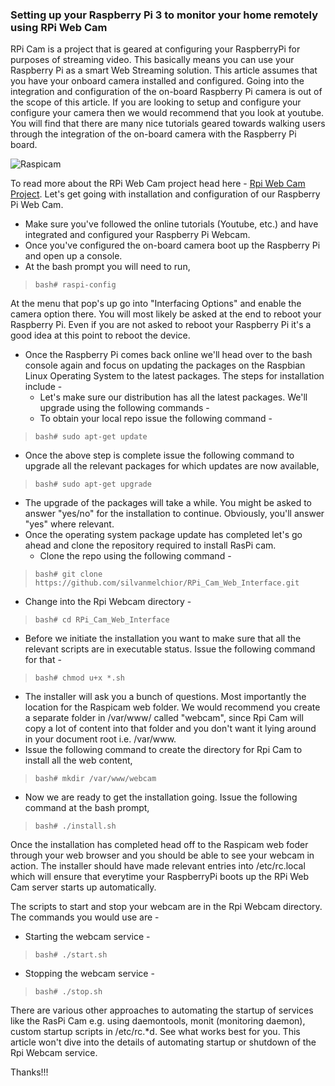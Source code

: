
### Setting up your Raspberry Pi 3 to monitor your home remotely using RPi Web Cam 

RPi Cam is a project that is geared at configuring your RaspberryPi for purposes of streaming video. This basically means you can use your Raspberry Pi as a smart Web Streaming solution. This article assumes that you have your onboard camera installed and configured. Going into the integration and configuration of the on-board Raspberry Pi camera is out of the scope of this article. If you are looking to setup and configure your configure your camera then we would recommend that you look at youtube. You will find that there are many nice tutorials geared towards walking users through the integration of the on-board camera with the Raspberry Pi board. 

![Raspicam](https://raw.githubusercontent.com/tangowhisky37/RasPiSetupGuide/master/images/raspicam.jpg)

To read more about the RPi Web Cam project head here - [Rpi Web Cam Project](http://elinux.org/RPi-Cam-Web-Interface). Let's get going with installation and configuration of our Raspberry Pi Web Cam.

* Make sure you've followed the online tutorials (Youtube, etc.) and have integrated and configured your Raspberry Pi Webcam.
* Once you've configured the on-board camera boot up the Raspberry Pi and open up a console. 
* At the bash prompt you will need to run, 

> `bash# raspi-config` 

At the menu that pop's up go into "Interfacing Options" and enable the camera option there. You will most likely be asked at the end to reboot your Raspberry Pi. Even if you are not asked to reboot your Raspberry Pi it's a good idea at this point to reboot the device.
* Once the Raspberry Pi comes back online we'll head over to the bash console again and focus on updating the packages on the Raspbian Linux Operating System to the latest packages. The steps for installation include - 
  * Let's make sure our distribution has all the latest packages. We'll upgrade using the following commands - 
  * To obtain your local repo issue the following command - 

> `bash# sudo apt-get update` 

  * Once the above step is complete issue the following command to upgrade all the relevant packages for which updates are now available, 

> `bash# sudo apt-get upgrade` 

  * The upgrade of the packages will take a while. You might be asked to answer "yes/no" for the installation to continue. Obviously, you'll answer "yes" where relevant.   
* Once the operating system package update has completed let's  go ahead and clone the repository required to install RasPi cam.
  * Clone the repo using the following command - 

> `bash# git clone https://github.com/silvanmelchior/RPi_Cam_Web_Interface.git`

  * Change into the Rpi Webcam directory - 

> `bash# cd RPi_Cam_Web_Interface`

  * Before we initiate the installation you want to make sure that all the relevant scripts are in executable status. Issue the following command for that - 

> `bash# chmod u+x *.sh`

  * The installer will ask you a bunch of questions. Most importantly the location for the Raspicam web folder. We would recommend you create a separate folder in /var/www/ called "webcam", since Rpi Cam will copy a lot of content into that folder and you don't want it lying around in your document root i.e. /var/www.
  * Issue the following command to create the directory for Rpi Cam to install all the web content,

>  `bash# mkdir /var/www/webcam`

  * Now we are ready to get the installation going. Issue the following command at the bash prompt,

> `bash# ./install.sh`

Once the installation has completed head off to the Raspicam web foder through your web browser and you should be able to see your webcam in action. The installer should have made relevant entries into /etc/rc.local which will ensure that everytime your RaspberryPi boots up the RPi Web Cam server starts up automatically. 

The scripts to start and stop your webcam are in the Rpi Webcam directory. The commands you would use are - 

* Starting the webcam service - 

> `bash# ./start.sh`

* Stopping the webcam service - 

> `bash# ./stop.sh`

There are various other approaches to automating the startup of services like the RasPi Cam e.g. using daemontools, monit (monitoring daemon), custom startup scripts in /etc/rc.*d. See what works best for you. This article won't dive into the details of automating startup or shutdown of the Rpi Webcam service.

Thanks!!!

